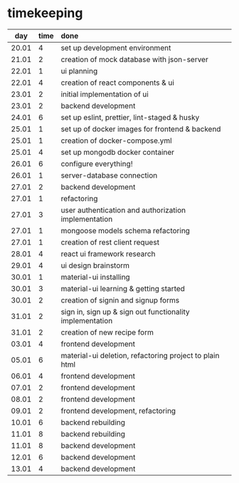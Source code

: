 # timekeeping

|  day  | time | done                                                     |
| :---: | :--- | :------------------------------------------------------- |
| 20.01 | 4    | set up development environment                           |
| 21.01 | 2    | creation of mock database with json-server               |
| 22.01 | 1    | ui planning                                              |
| 22.01 | 4    | creation of react components & ui                        |
| 23.01 | 2    | initial implementation of ui                             |
| 23.01 | 2    | backend development                                      |
| 24.01 | 6    | set up eslint, prettier, lint-staged & husky             |
| 25.01 | 1    | set up of docker images for frontend & backend           |
| 25.01 | 1    | creation of docker-compose.yml                           |
| 25.01 | 4    | set up mongodb docker container                          |
| 26.01 | 6    | configure everything!                                    |
| 26.01 | 1    | server-database connection                               |
| 27.01 | 2    | backend development                                      |
| 27.01 | 1    | refactoring                                              |
| 27.01 | 3    | user authentication and authorization implementation     |
| 27.01 | 1    | mongoose models schema refactoring                       |
| 27.01 | 1    | creation of rest client request                          |
| 28.01 | 4    | react ui framework research                              |
| 29.01 | 4    | ui design brainstorm                                     |
| 30.01 | 1    | material-ui installing                                   |
| 30.01 | 3    | material-ui learning & getting started                   |
| 30.01 | 2    | creation of signin and signup forms                      |
| 31.01 | 2    | sign in, sign up & sign out functionality implementation |
| 31.01 | 2    | creation of new recipe form                              |
| 03.01 | 4    | frontend development                                     |
| 05.01 | 6    | material-ui deletion, refactoring project to plain html  |
| 06.01 | 4    | frontend development                                     |
| 07.01 | 2    | frontend development                                     |
| 08.01 | 2    | frontend development                                     |
| 09.01 | 2    | frontend development, refactoring                        |
| 10.01 | 6    | backend rebuilding                                       |
| 11.01 | 8    | backend rebuilding                                       |
| 11.01 | 8    | backend development                                      |
| 12.01 | 6    | backend development                                      |
| 13.01 | 4    | backend development                                      |

